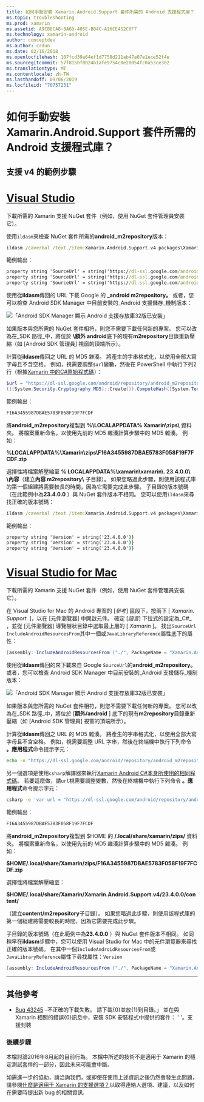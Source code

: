 ```yaml
---
title: 如何手動安裝 Xamarin.Android.Support 套件所需的 Android 支援程式庫？
ms.topic: troubleshooting
ms.prod: xamarin
ms.assetid: A9CB8CA8-8A6D-405E-B84C-A16CE452C0F7
ms.technology: xamarin-android
author: conceptdev
ms.author: crdun
ms.date: 02/16/2018
ms.openlocfilehash: 107fcd39a64ef1d7758d211ab47a07e1ece52f4e
ms.sourcegitcommit: 57f815bf0024b1afe9754c0e28054fc0a53ce302
ms.translationtype: MT
ms.contentlocale: zh-TW
ms.lasthandoff: 09/06/2019
ms.locfileid: "70757231"
---
```

# <a name="how-can-i-manually-install-the-android-support-libraries-required-by-the-xamarinandroidsupport-packages"></a>如何手動安裝 Xamarin.Android.Support 套件所需的 Android 支援程式庫？

## <a name="example-steps-for-xamarinandroidsupportv4"></a>支援 v4 的範例步驟 

# <a name="visual-studiotabwindows"></a>[Visual Studio](#tab/windows)

下載所需的 Xamarin 支援 NuGet 套件（例如，使用 NuGet 套件管理員安裝它）。

使用`ildasm`來檢查 NuGet 套件所需的**android_m2repository**版本：

```cmd
ildasm /caverbal /text /item:Xamarin.Android.Support.v4 packages\Xamarin.Android.Support.v4.23.4.0.1\lib\MonoAndroid403\Xamarin.Android.Support.v4.dll | findstr SourceUrl
```

範例輸出︰

```cmd
property string 'SourceUrl' = string('https://dl-ssl.google.com/android/repository/android_m2repository_r32.zip')
property string 'SourceUrl' = string('https://dl-ssl.google.com/android/repository/android_m2repository_r32.zip')
property string 'SourceUrl' = string('https://dl-ssl.google.com/android/repository/android_m2repository_r32.zip')
```

使用從**ildasm**傳回的 URL 下載 Google 的 **\_android m2repository。** 或者，您可以檢查 Android SDK Manager 中目前安裝的_Android 支援儲存_機制版本：

![「Android SDK Manager 顯示 Android 支援存放庫32版已安裝」](install-android-support-library-images/sdk-extras.png)

如果版本與您所需的 NuGet 套件相符，則您不需要下載任何新的專案。 您可以改為在_SDK 路徑_中，將位於 **\\額外 android**底下的現有**m2repository**目錄重新壓縮（如 [Android SDK 管理員] 視窗的頂端所示）。

計算從**ildasm**傳回之 URL 的 MD5 雜湊。 將產生的字串格式化，以使用全部大寫字母且不含空格。 例如，視需要調整`$url`變數，然後在 PowerShell 中執行下列2行（根據[Xamarin 中的C#原始程式碼](https://github.com/xamarin/xamarin-android/blob/8e8a4dd90f26eb39172876cc52181b6639e20524/src/Xamarin.Android.Build.Tasks/Tasks/GetAdditionalResourcesFromAssemblies.cs#L208)）：

```powershell
$url = "https://dl-ssl.google.com/android/repository/android_m2repository_r32.zip"
(([System.Security.Cryptography.MD5]::Create()).ComputeHash([System.Text.Encoding]::UTF8.GetBytes($url)) | %{ $_.ToString("X02") }) -join ""
```

範例輸出︰

```powershell
F16A3455987DBAE5783F058F19F7FCDF
```

將**android\_m2repository**複製到 **%\\LOCALAPPDATA% Xamarin\\zips\\** 資料夾。 將檔案重新命名，以使用先前的 MD5 雜湊計算步驟中的 MD5 雜湊。 例如：

**%LOCALAPPDATA%\\Xamarin\\zips\\F16A3455987DBAE5783F058F19F7FCDF.zip**

選擇性將檔案解壓縮至 **% LOCALAPPDATA%\\xamarin\\xamarin\\. 23.4.0.0\\ \\內容**（建立**內容 m2repository\\** 子目錄）。 如果您略過此步驟，則使用該程式庫的第一個組建將需要較長的時間，因為它需要完成此步驟。
子目錄的版本號碼（在此範例中為**23.4.0.0** ）與 NuGet 套件版本不相同。 您可以使用`ildasm`來尋找正確的版本號碼：

```cmd
ildasm /caverbal /text /item:Xamarin.Android.Support.v4 packages\Xamarin.Android.Support.v4.23.4.0.1\lib\MonoAndroid403\Xamarin.Android.Support.v4.dll | findstr /C:"string 'Version'"
```

範例輸出︰

```cmd
property string 'Version' = string('23.4.0.0')}
property string 'Version' = string('23.4.0.0')}
property string 'Version' = string('23.4.0.0')}
```

# <a name="visual-studio-for-mactabmacos"></a>[Visual Studio for Mac](#tab/macos)

下載所需的 Xamarin 支援 NuGet 套件（例如，使用 NuGet 套件管理員安裝它）。

在 Visual Studio for Mac 的 Android 專案的 [_參考_] 區段下，按兩下 [ _Xamarin. Support._ ]，以在 [元件瀏覽器] 中開啟元件。 確定 [_語言_] 下拉式的設定為_C#_ ，並從 [元件瀏覽器] 導覽樹狀目錄中選取最上層的 [ _Xamarin_ ]。 找出`SourceUrl` `IncludeAndroidResourcesFrom`其中一個或`JavaLibraryReference`屬性底下的屬性：

```csharp
[assembly: IncludeAndroidResourcesFrom ("./", PackageName = "Xamarin.Android.Support.v4", SourceUrl = "https://dl-ssl.google.com/android/repository/android_m2repository_r32.zip", EmbeddedArchive = "m2repository/com/android/support/support-v4/23.4.0/support-v4-23.4.0.aar", Version = "23.4.0.0")]
```

使用從**ildasm**傳回的來下載來自 Google `SourceUrl`的**android\_m2repository。** 或者，您可以檢查 Android SDK Manager 中目前安裝的_Android 支援儲存_機制版本：

![「Android SDK Manager 顯示 Android 支援存放庫32版已安裝」](install-android-support-library-images/sdk-extras.png)

如果版本與您所需的 NuGet 套件相符，則您不需要下載任何新的專案。 您可以改為在_SDK 路徑_中，將位於 [**額外/android** ] 底下的現有**m2repository**目錄重新壓縮（如 [Android SDK 管理員] 視窗的頂端所示）。

計算從**ildasm**傳回之 URL 的 MD5 雜湊。 將產生的字串格式化，以使用全部大寫字母且不含空格。 例如，視需要調整 URL 字串，然後在終端機中執行下列命令 **。應用程式**命令提示字元：

```bash
echo -n "https://dl-ssl.google.com/android/repository/android_m2repository_r32.zip" | md5 | tr '[:lower:]' '[:upper:]'
```

另一個選項是使用`csharp`解譯器來執行[Xamarin Android C#本身所使用的相同程式碼](https://github.com/xamarin/xamarin-android/blob/8e8a4dd90f26eb39172876cc52181b6639e20524/src/Xamarin.Android.Build.Tasks/Tasks/GetAdditionalResourcesFromAssemblies.cs#L208)。
若要這麼做，請`url`視需要調整變數，然後在終端機中執行下列命令 **。應用程式**命令提示字元：

```bash
csharp -e 'var url = "https://dl-ssl.google.com/android/repository/android_m2repository_r32.zip"; string.Concat((System.Security.Cryptography.MD5.Create().ComputeHash(System.Text.Encoding.UTF8.GetBytes(url))).Select(b => b.ToString("X02")))'
```

範例輸出︰

```bash
F16A3455987DBAE5783F058F19F7FCDF
```

將**android\_m2repository**複製到 $HOME 的 **/.local/share/xamarin/zips/** 資料夾。 將檔案重新命名，以使用先前的 MD5 雜湊計算步驟中的 MD5 雜湊。 例如：

**$HOME/.local/share/Xamarin/zips/F16A3455987DBAE5783F058F19F7FCDF.zip**

選擇性將檔案解壓縮至： 

**$HOME/.local/share/Xamarin/Xamarin.Android.Support.v4/23.4.0.0/content/**

（建立**content/m2repository**子目錄）。 如果您略過此步驟，則使用該程式庫的第一個組建將需要較長的時間，因為它需要完成此步驟。

子目錄的版本號碼（在此範例中為**23.4.0.0** ）與 NuGet 套件版本不相同。 如同稍早在**ildasm**步驟中，您可以使用 Visual Studio for Mac 中的元件瀏覽器來尋找正確的版本號碼。 在其中一個`IncludeAndroidResourcesFrom`或`JavaLibraryReference`屬性下尋找屬性：`Version`

```csharp
[assembly: IncludeAndroidResourcesFrom ("./", PackageName = "Xamarin.Android.Support.v4", SourceUrl = "https://dl-ssl.google.com/android/repository/android_m2repository_r32.zip", EmbeddedArchive = "m2repository/com/android/support/support-v4/23.4.0/support-v4-23.4.0.aar", Version = "23.4.0.0")]
```

-----

## <a name="additional-references"></a>其他參考

- [Bug 43245](https://bugzilla.xamarin.com/show_bug.cgi?id=43245) –不正確的下載失敗。 請下載{0}並放{1}到目錄。」 並在與 Xamarin 相關的錯誤{0}訊息中，安裝 SDK 安裝程式中提供的套件： ' '。支援封裝

### <a name="next-steps"></a>後續步驟

本檔討論2016年8月起的目前行為。 本檔中所述的技術不是適用于 Xamarin 的穩定測試套件的一部分，因此未來可能會中斷。

如需進一步的協助，請洽詢我們，或即使在使用上述資訊之後仍然會發生此問題，請參閱[什麼是適用于 Xamarin 的支援選項？](~/cross-platform/troubleshooting/support-options.md)以取得連絡人選項、建議，以及如何在需要時提出新 bug 的相關資訊.
